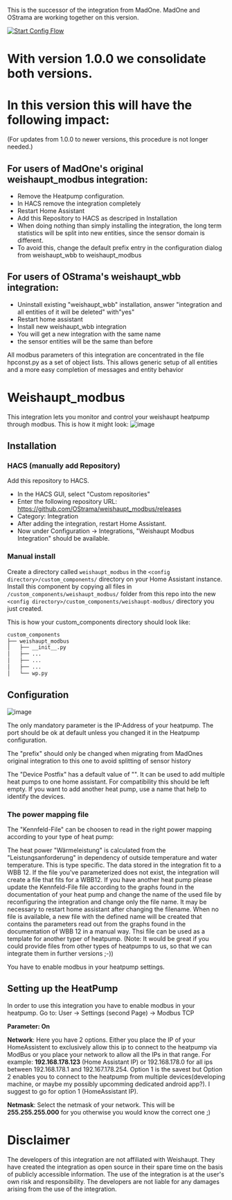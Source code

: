This is the successor of the integration from MadOne.
MadOne and OStrama are working together on this version.

[![Start Config Flow](https://my.home-assistant.io/badges/config_flow_start.svg)](https://my.home-assistant.io/redirect/config_flow_start?domain=weishaupt_modbus)

# With version 1.0.0 we consolidate both versions. 
# In this version this will have the following impact:
(For updates from 1.0.0 to newer versions, this procedure is not longer needed.)

## For users of MadOne's original weishaupt_modbus integration:
 * Remove the Heatpump configuration.
 * In HACS remove the integration completely
 * Restart Home Assistant
 * Add this Repository to HACS as descriped in Installation
 * When doing nothing than simply installing the integration, the long term statistics will be split into new entities,
   since the sensor domain is different.
 * To avoid this, change the default prefix entry in the configuration dialog from
     weishaupt_wbb
   to
     weishaupt_modbus
   

## For users of OStrama's weishaupt_wbb integration:
 * Uninstall existing "weishaupt_wbb" installation, answer "integration and all entities of it will be deleted" with"yes"
 * Restart home assistant
 * Install new weishaupt_wbb integration
 * You will get a new integration with the same name
 * the sensor entities will be the same than before

All modbus parameters of this integration are concentrated in the file hpconst.py as a set of object lists.
This allows generic setup of all entities and a more easy completion of messages and entity behavior

# Weishaupt_modbus

This integration lets you monitor and control your weishaupt heatpump through modbus.
This is how it might look:
![image](https://github.com/user-attachments/assets/00e7b8fa-1779-428d-9361-7c66e228c2c6)

## Installation

### HACS (manually add Repository)

Add this repository to HACS.
* In the HACS GUI, select "Custom repositories"
* Enter the following repository URL: https://github.com/OStrama/weishaupt_modbus/releases
* Category: Integration
* After adding the integration, restart Home Assistant.
* Now under Configuration -> Integrations, "Weishaupt Modbus Integration" should be available.

### Manual install

Create a directory called `weishaupt_modbus` in the `<config directory>/custom_components/` directory on your Home Assistant
instance. Install this component by copying all files in `/custom_components/weishaupt_modbus/` folder from this repo into the
new `<config directory>/custom_components/weishaupt-modbus/` directory you just created.

This is how your custom_components directory should look like:

```bash
custom_components
├── weishaupt_modbus
│   ├── __init__.py
│   ├── ...
│   ├── ...
│   ├── ...
│   └── wp.py  
```
## Configuration

![image](https://github.com/user-attachments/assets/8549938f-a059-4a92-988c-ba329f3cd758)

The only mandatory parameter is the IP-Address of your heatpump. The port should be ok at default unless you changed it in the Heatpump configuration.

The "prefix" should only be changed when migrating from MadOnes original integration to this one to avoid splitting of sensor history

The "Device Postfix" has a default value of "". It can be used to add multiple heat pumps to one home assistant. For compatibility this should be left empty. If you want to add another heat pump, use a name that help to identify the devices.

### The power mapping file
The "Kennfeld-File" can be choosen to read in the right power mapping according to your type of heat pump:

The heat power "Wärmeleistung" is calculated from the "Leistungsanforderung" in dependency of outside temperature and water temperature. 
This is type specific. The data stored in the integration fit to a WBB 12. If the file you've parameterized does not exist, the integration will create a file that fits for a WBB12. If you have another heat pump please update the Kennfeld-File file according to the graphs found in the documentation of your heat pump and change the name of the used file by reconfiguring the integration and change only the file name. It may be necessary to restart home assistant after changing the filename.
When no file is available, a new file with the defined name will be created that contains the parameters read out from the graphs found in the documentation of WBB 12 in a manual way. Thsi file can be used as a template for another typer of heatpump.
(Note: It would be great if you could provide files from other types of heatpumps to us, so that we can integrate them in further versions ;-))


You have to enable modbus in your heatpump settings. 

## Setting up the HeatPump

In order to use this integration you have to enable modbus in your heatpump.
Go to:
User -> Settings (second Page) -> Modbus TCP

**Parameter: On**

**Network**: Here you have 2 options. Either you place the IP of your HomeAssistent to exclusively allow this ip to connect to the heatpump via ModBus or you place your network to allow all the IPs in that range.
For example: **192.168.178.123** (Home Assistant IP) or 192.168.178.0 for all ips between 192.168.178.1 and 192.167.178.254.
Option 1 is the savest but Option 2 enables you to connect to the heatpump from multiple devices(developing machine, or maybe my possibly upcomming dedicated android app?). I suggest to go for option 1 (HomeAssistant IP).

**Netmask**: Select the netmask of your network. This will be **255.255.255.000** for you otherwise you would know the correct one ;)

# Disclaimer
The developers of this integration are not affiliated with Weishaupt. They have created the integration as open source in their spare time on the basis of publicly accessible information. 
The use of the integration is at the user's own risk and responsibility. The developers are not liable for any damages arising from the use of the integration.

